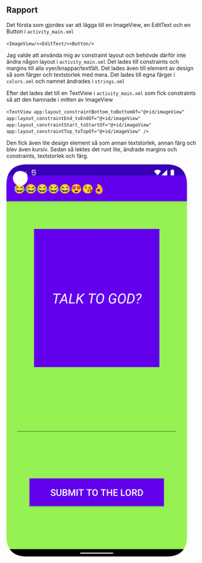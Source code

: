 ## Rapport

Det första som gjordes var att lägga till en ImageView, en EditText och en Button i
`activity_main.xml`


`<ImageView/><EditText/><Button/>`


Jag valde att använda mig av constraint layout och behövde därför inte ändra någon layout i `activity_main.xml`
Det lades till constraints och margins till alla vyer/knappar/textfält. Det lades även till element
av design så som färger och textstorlek med mera. Det lades till egna färger i `colors.xml` och
namnet ändrades i `strings.xml`

Efter det lades det till en TextView i `activity_main.xml` som fick constraints så att den hamnade i
mitten av ImageView

`<TextView
app:layout_constraintBottom_toBottomOf="@+id/imageView"
app:layout_constraintEnd_toEndOf="@+id/imageView"
app:layout_constraintStart_toStartOf="@+id/imageView"
app:layout_constraintTop_toTopOf="@+id/imageView" />`

Den fick även lite design element så som annan textstorlek, annan färg och blev även kursiv. Sedan
så lektes det runt lite, ändrade margins och constraints, textstorlek och färg.

![](Screenshot.png)
